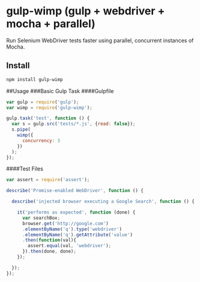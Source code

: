 # gulp-wimp (gulp + webdriver + mocha + parallel)

Run Selenium WebDriver tests faster using parallel, concurrent instances of Mocha.

## Install
```bash
npm install gulp-wimp
```
##Usage
###Basic Gulp Task
####Gulpfile
```javascript
var gulp = require('gulp');
var wimp = require('gulp-wimp');

gulp.task('test', function () {
  var s = gulp.src('tests/*.js', {read: false});
  s.pipe(
    wimp({
      concurrency: 3
    })
  );
});
```
####Test Files
```javascript
var assert = require('assert');

describe('Promise-enabled WebDriver', function () {

  describe('injected browser executing a Google Search', function () {

    it('performs as expected', function (done) {
      var searchBox;
      browser.get('http://google.com')
      .elementByName('q').type('webdriver')
      .elementByName('q').getAttribute('value')
      .then(function(val){
        assert.equal(val, 'webdriver');
      }).then(done, done);
    });

  });
});

```
